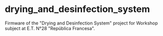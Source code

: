# drying_and_desinfection_system
Firmware of the "Drying and Desinfection System" project for Workshop subject at E.T. N°28 "República Francesa".
